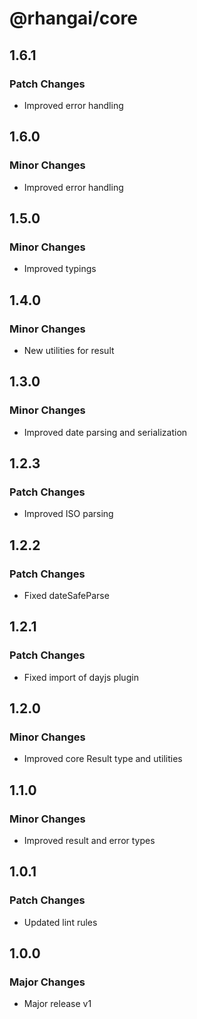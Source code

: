 # @rhangai/core

## 1.6.1

### Patch Changes

-   Improved error handling

## 1.6.0

### Minor Changes

-   Improved error handling

## 1.5.0

### Minor Changes

-   Improved typings

## 1.4.0

### Minor Changes

-   New utilities for result

## 1.3.0

### Minor Changes

-   Improved date parsing and serialization

## 1.2.3

### Patch Changes

-   Improved ISO parsing

## 1.2.2

### Patch Changes

-   Fixed dateSafeParse

## 1.2.1

### Patch Changes

-   Fixed import of dayjs plugin

## 1.2.0

### Minor Changes

-   Improved core Result type and utilities

## 1.1.0

### Minor Changes

-   Improved result and error types

## 1.0.1

### Patch Changes

-   Updated lint rules

## 1.0.0

### Major Changes

-   Major release v1
